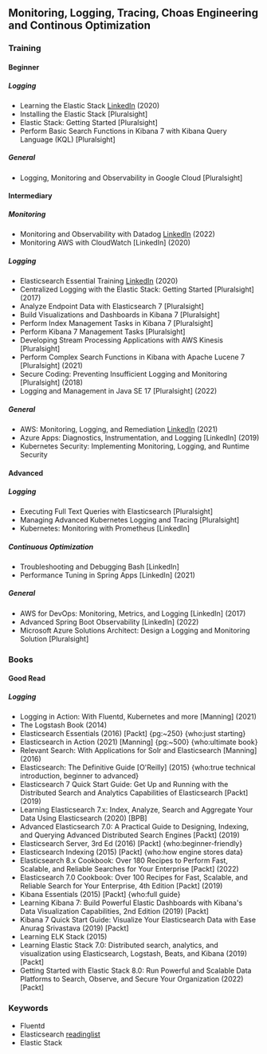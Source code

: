 ## Monitoring, Logging, Tracing, Choas Engineering and Continous Optimization

### Training

#### Beginner

##### Logging
* Learning the Elastic Stack [LinkedIn](https://www.linkedin.com/learning/learning-the-elastic-stack-2?u=132179937) (2020)
* Installing the Elastic Stack [Pluralsight]
* Elastic Stack: Getting Started [Pluralsight]
* Perform Basic Search Functions in Kibana 7 with Kibana Query Language (KQL) [Pluralsight]

##### General
* Logging, Monitoring and Observability in Google Cloud [Pluralsight]

#### Intermediary

##### Monitoring
* Monitoring and Observability with Datadog [LinkedIn](https://www.linkedin.com/learning/monitoring-and-observability-with-datadog?u=132179937) (2022)
* Monitoring AWS with CloudWatch [LinkedIn] (2020)

##### Logging
* Elasticsearch Essential Training [LinkedIn](https://www.linkedin.com/learning/learning-the-elastic-stack-2?u=132179937) (2020)
* Centralized Logging with the Elastic Stack: Getting Started [Pluralsight] (2017)
* Analyze Endpoint Data with Elasticsearch 7 [Pluralsight]
* Build Visualizations and Dashboards in Kibana 7 [Pluralsight]
* Perform Index Management Tasks in Kibana 7 [Pluralsight]
* Perform Kibana 7 Management Tasks [Pluralsight]
* Developing Stream Processing Applications with AWS Kinesis [Pluralsight]
* Perform Complex Search Functions in Kibana with Apache Lucene 7 [Pluralsight] (2021)
* Secure Coding: Preventing Insufficient Logging and Monitoring [Pluralsight] (2018)
* Logging and Management in Java SE 17 [Pluralsight] (2022)

##### General
* AWS: Monitoring, Logging, and Remediation [LinkedIn](https://www.linkedin.com/learning/aws-monitoring-logging-and-remediation?u=132179937) (2021)
* Azure Apps: Diagnostics, Instrumentation, and Logging [LinkedIn] (2019)
* Kubernetes Security: Implementing Monitoring, Logging, and Runtime Security

#### Advanced

##### Logging
* Executing Full Text Queries with Elasticsearch [Pluralsight]
* Managing Advanced Kubernetes Logging and Tracing [Pluralsight]
* Kubernetes: Monitoring with Prometheus [LinkedIn]

##### Continuous Optimization
* Troubleshooting and Debugging Bash [LinkedIn]
* Performance Tuning in Spring Apps [LinkedIn] (2021)

##### General
* AWS for DevOps: Monitoring, Metrics, and Logging [LinkedIn] (2017)
* Advanced Spring Boot Observability [LinkedIn] (2022)
* Microsoft Azure Solutions Architect: Design a Logging and Monitoring Solution [Pluralsight]

### Books 
#### Good Read
##### Logging
* Logging in Action: With Fluentd, Kubernetes and more [Manning] (2021)
* The Logstash Book (2014)
* Elasticsearch Essentials (2016) [Packt] {pg:~250} {who:just starting}
* Elasticsearch in Action (2021) [Manning] {pg:~500} {who:ultimate book}
* Relevant Search: With Applications for Solr and Elasticsearch [Manning] (2016)
* Elasticsearch: The Definitive Guide [O'Reilly] (2015) {who:true technical introduction, beginner to advanced}
* Elasticsearch 7 Quick Start Guide: Get Up and Running with the Distributed Search and Analytics Capabilities of Elasticsearch [Packt] (2019)
* Learning Elasticsearch 7.x: Index, Analyze, Search and Aggregate Your Data Using Elasticsearch (2020) [BPB]
* Advanced Elasticsearch 7.0: A Practical Guide to Designing, Indexing, and Querying Advanced Distributed Search Engines [Packt] (2019)
* Elasticsearch Server, 3rd Ed (2016) [Packt] {who:beginner-friendly}
* Elasticsearch Indexing (2015) [Packt] {who:how engine stores data}
* Elasticsearch 8.x Cookbook: Over 180 Recipes to Perform Fast, Scalable, and Reliable Searches for Your Enterprise [Packt] (2022) 
* Elasticsearch 7.0 Cookbook: Over 100 Recipes for Fast, Scalable, and Reliable Search for Your Enterprise, 4th Edition [Packt] (2019) 
* Kibana Essentials (2015) [Packt] {who:full guide}
* Learning Kibana 7: Build Powerful Elastic Dashboards with Kibana's Data Visualization Capabilities, 2nd Edition (2019) [Packt]
* Kibana 7 Quick Start Guide: Visualize Your Elasticsearch Data with Ease Anurag Srivastava (2019) [Packt]
* Learning ELK Stack (2015)
* Learning Elastic Stack 7.0: Distributed search, analytics, and visualization using Elasticsearch, Logstash, Beats, and Kibana (2019) [Packt]
* Getting Started with Elastic Stack 8.0: Run Powerful and Scalable Data Platforms to Search, Observe, and Secure Your Organization (2022) [Packt]

### Keywords
* Fluentd
* Elasticsearch [readinglist](https://whatpixel.com/best-elasticsearch-books/)
* Elastic Stack

###
